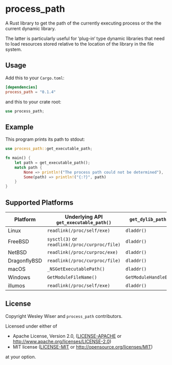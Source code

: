 # process_path
A Rust library to get the path of the currently executing process or
the the current dynamic library.

The latter is particularly useful for ‘plug-in‘ type dynamic libraries
that need to load resources stored relative to the location of the
library in the file system.

## Usage
Add this to your `Cargo.toml`:
```toml
[dependencies]
process_path = "0.1.4"
```
and this to your crate root:
```rust
use process_path;
```
## Example
This program prints its path to stdout:
```rust
use process_path::get_executable_path;

fn main() {
    let path = get_executable_path();
    match path {
        None => println!("The process path could not be determined"),
        Some(path) => println!("{:?}", path)
    }
}
```

## Supported Platforms

Platform     | Underlying API `get_executable_path()`        | `get_dylib_path()`
------------ | --------------------------------------------- | ---------------------
Linux        | `readlink(/proc/self/exe)`                    | `dladdr()`
FreeBSD      | `sysctl(3)` or `readlink(/proc/curproc/file)` | `dladdr()`
NetBSD       | `readlink(/proc/curproc/exe)`                 | `dladdr()`
DragonflyBSD | `readlink(/proc/curproc/file)`                | `dladdr()`
macOS        | `_NSGetExecutablePath()`                      | `dladdr()`
Windows      | `GetModuleFileName()`                         | `GetModuleHandleEx()`
illumos      | `readlink(/proc/self/exe)`                    | `dladdr()`

## License
Copyright Wesley Wiser and `process_path` contributors.

Licensed under either of
* Apache License, Version 2.0, ([LICENSE-APACHE](LICENSE-APACHE) or http://www.apache.org/licenses/LICENSE-2.0)
* MIT license ([LICENSE-MIT](LICENSE-MIT) or http://opensource.org/licenses/MIT)

at your option.
